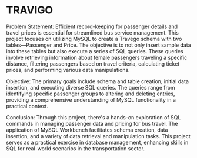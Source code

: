 # TRAVIGO

Problem Statement:
Efficient record-keeping for passenger details and travel prices is essential for streamlined bus service management. This project focuses on utilizing MySQL to create a Travego schema with two tables—Passenger and Price. The objective is to not only insert sample data into these tables but also execute a series of SQL queries. These queries involve retrieving information about female passengers traveling a specific distance, filtering passengers based on travel criteria, calculating ticket prices, and performing various data manipulations.

Objective:
The primary goals include schema and table creation, initial data insertion, and executing diverse SQL queries. The queries range from identifying specific passenger groups to altering and deleting entries, providing a comprehensive understanding of MySQL functionality in a practical context.

Conclusion:
Through this project, there's a hands-on exploration of SQL commands in managing passenger data and pricing for bus travel. The application of MySQL Workbench facilitates schema creation, data insertion, and a variety of data retrieval and manipulation tasks. This project serves as a practical exercise in database management, enhancing skills in SQL for real-world scenarios in the transportation sector.
